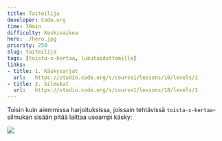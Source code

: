```yaml
---
title: Taiteilija
developer: Code.org
time: 30min
difficulty: Keskivaikea
hero: ./hero.jpg
priority: 250
slug: taiteilija
tags: [toista-x-kertaa, lukutaidottomille]
links:
- title: 1. Käskysarjat
  url:   https://studio.code.org/s/course1/lessons/10/levels/1
- title: 2. Silmukat
  url:   https://studio.code.org/s/course1/lessons/18/levels/1
---
```



Toisin kuin aiemmissa harjoituksissa, joissain tehtävissä `toista-x-kertaa`-silmukan sisään pitää laittaa useampi käsky:

![](/artist/useampi_kasky_silmukassa.png)
